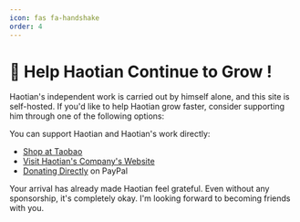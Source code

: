 ```yaml
---
icon: fas fa-handshake
order: 4
---
```


# 🤝 Help Haotian Continue to Grow !

Haotian's independent work is carried out by himself alone, and this site is self-hosted. If you'd like to help Haotian grow faster, consider supporting him through one of the following options:

You can support Haotian and Haotian's work directly:

- [Shop at Taobao](https://item.taobao.com/item.htm?abbucket=20&id=757057832446&spm=a230r.7195193.1997079397.6.79b73e0bdXJ062)
- [Visit Haotian's Company's Website](https://www.tsuenergy.com)
- [Donating Directly](https://www.paypal.com/paypalme/haotianma06) on PayPal

Your arrival has already made Haotian feel grateful. Even without any sponsorship, it's completely okay. I'm looking forward to becoming friends with you.